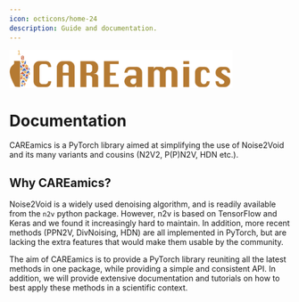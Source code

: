 ```yaml
---
icon: octicons/home-24
description: Guide and documentation.
---
```


<img src="assets/banner_careamics_large.png" width="400">


# Documentation

CAREamics is a PyTorch library aimed at simplifying the use of Noise2Void and its many
variants and cousins (N2V2, P(P)N2V, HDN etc.).

## Why CAREamics?

Noise2Void is a widely used denoising algorithm, and is readily available from the `n2v`
python package. However, n2v is based on TensorFlow and Keras and we found it 
increasingly hard to maintain. In addition, more recent methods (PPN2V, DivNoising,
HDN) are all implemented in PyTorch, but are lacking the extra features that would make
them usable by the community.

The aim of CAREamics is to provide a PyTorch library reuniting all the latest methods
in one package, while providing a simple and consistent API. In addition, we will
provide extensive documentation and tutorials on how to best apply these methods in a
scientific context.

